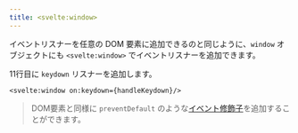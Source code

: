 ```yaml
---
title: <svelte:window>
---
```


イベントリスナーを任意の DOM 要素に追加できるのと同じように、`window` オブジェクトにも `<svelte:window>` でイベントリスナーを追加できます。

11行目に `keydown` リスナーを追加します。

```svelte
<svelte:window on:keydown={handleKeydown}/>
```

> DOM要素と同様に `preventDefault` のような[イベント修飾子](/tutorial/event-modifiers)を追加することができます。
